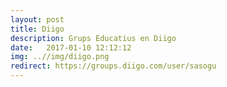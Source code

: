 ```yaml
---
layout: post
title: Diigo
description: Grups Educatius en Diigo
date:   2017-01-10 12:12:12
img: ..//img/diigo.png
redirect: https://groups.diigo.com/user/sasogu
---
```

